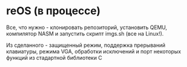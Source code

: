 # reOS (в процессе)
Все, что нужно - клонировать репозиторий, установить QEMU, компилятор NASM и запустить скрипт imgs.sh (все на Linux!).

Из сделанного - защищенный режим, поддержка прерываний клавиатуры, режима VGA, обработки исключений и порт некоторых функций из стадартной библиотеки С
